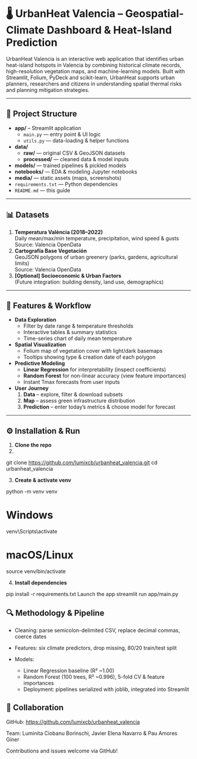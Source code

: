 # 🌡️ UrbanHeat Valencia – Geospatial-Climate Dashboard & Heat-Island Prediction

UrbanHeat Valencia is an interactive web application that identifies urban heat-island hotspots in Valencia by combining historical climate records, high-resolution vegetation maps, and machine-learning models. Built with Streamlit, Folium, PyDeck and scikit-learn, UrbanHeat supports urban planners, researchers and citizens in understanding spatial thermal risks and planning mitigation strategies.

---

## 📁 Project Structure

- **app/** – Streamlit application  
  - `main.py` — entry point & UI logic  
  - `utils.py` — data-loading & helper functions
- **data/**  
  - **raw/** — original CSV & GeoJSON datasets  
  - **processed/** — cleaned data & model inputs
- **models/** — trained pipelines & pickled models  
- **notebooks/** — EDA & modeling Jupyter notebooks  
- **media/** — static assets (maps, screenshots)  
- `requirements.txt` — Python dependencies  
- `README.md` — this guide

---

## 📊 Datasets

1. **Temperatura València (2018–2022)**  
   Daily mean/max/min temperature, precipitation, wind speed & gusts  
   Source: Valencia OpenData  
2. **Cartografía Base Vegetación**  
   GeoJSON polygons of urban greenery (parks, gardens, agricultural limits)  
   Source: Valencia OpenData  
3. **[Optional] Socioeconomic & Urban Factors**  
   (Future integration: building density, land use, demographics)

---

## 🎯 Features & Workflow

- **Data Exploration**  
  - Filter by date range & temperature thresholds  
  - Interactive tables & summary statistics  
  - Time-series chart of daily mean temperature
- **Spatial Visualization**  
  - Folium map of vegetation cover with light/dark basemaps  
  - Tooltips showing type & creation date of each polygon
- **Predictive Modeling**  
  - **Linear Regression** for interpretability (inspect coefficients)  
  - **Random Forest** for non-linear accuracy (view feature importances)  
  - Instant Tmax forecasts from user inputs
- **User Journey**  
  1. **Data** – explore, filter & download subsets  
  2. **Map** – assess green infrastructure distribution  
  3. **Prediction** – enter today’s metrics & choose model for forecast

---

## ⚙️ Installation & Run

1. **Clone the repo**
2. 
git clone https://github.com/lumixcb/urbanheat_valencia.git
cd urbanheat_valencia

3. **Create & activate venv**

python -m venv venv
# Windows
venv\Scripts\activate
# macOS/Linux
source venv/bin/activate

4. **Install dependencies**

pip install -r requirements.txt
Launch the app
streamlit run app/main.py

## 🔍 Methodology & Pipeline

- Cleaning: parse semicolon-delimited CSV, replace decimal commas, coerce dates

- Features: six climate predictors, drop missing, 80/20 train/test split

- Models:

     - Linear Regression baseline (R² ~1.00)
     - Random Forest (100 trees, R² ~0.996), 5-fold CV & feature importances
     - Deployment: pipelines serialized with joblib, integrated into Streamlit

## 🤝 Collaboration

GitHub: https://github.com/lumixcb/urbanheat_valencia

Team: Luminita Ciobanu Borinschi, Javier Elena Navarro & Pau Amores Giner

Contributions and issues welcome via GitHub!
